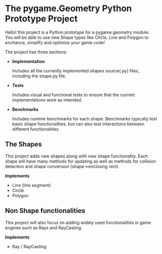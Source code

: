 # The pygame.Geometry Python Prototype Project
Hello! this project is a Python prototype for a pygame.geometry module. You will be able to use new Shape types like Circle, Line and Polygon to enchance, simplify and optimize your game code!

The project has three sections:

- **Implementation**

    Includes all the currently implemented shapes source(.py) files, including the shape.py file.
- **Tests**
    
   Includes visual and functional tests to ensure that the current implementations work as intended.
   
- **Benchmarks**

   Includes runtime benchmarks for each shape. Benchmarks typically test basic shape functionalities, but can also test interactions between different functionalities.

## The Shapes
This project adds new shapes along with new shape functionality. Each shape will have many methods for updating as well as methods for collision detection and shape conversion (shape->enclosing rect).

**Implements**
- Line (line segment)
- Circle
- Polygon

## Non Shape functionalities
This project will also focus on adding widely used functionalities in game engines such as Rays and RayCasting.

**Implements**
- Ray / RayCasting
